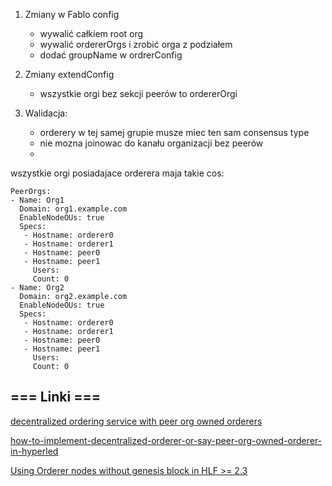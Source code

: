 1. Zmiany w Fablo config
    - wywalić całkiem root org
    - wywalić ordererOrgs i zrobić orga z podziałem
    - dodać groupName w ordrerConfig

2. Zmiany extendConfig  
   - wszystkie orgi bez sekcji peerów to ordererOrgi

3. Walidacja:
   - orderery w tej samej grupie musze miec ten sam consensus type
   - nie mozna joinowac do kanału organizacji bez peerów
   - 

wszystkie orgi posiadajace orderera maja takie cos:
```
PeerOrgs:
- Name: Org1
  Domain: org1.example.com
  EnableNodeOUs: true
  Specs:
   - Hostname: orderer0
   - Hostname: orderer1
   - Hostname: peer0
   - Hostname: peer1
     Users:
     Count: 0
- Name: Org2
  Domain: org2.example.com
  EnableNodeOUs: true
  Specs:
   - Hostname: orderer0
   - Hostname: orderer1
   - Hostname: peer0
   - Hostname: peer1
     Users:
     Count: 0
```     


## === Linki ===

[decentralized ordering service with peer org owned orderers](https://kctheservant.medium.com/decentralized-ordering-service-with-peer-org-owned-orderers-d0939ea026f6)

[how-to-implement-decentralized-orderer-or-say-peer-org-owned-orderer-in-hyperled](https://stackoverflow.com/questions/66811077/how-to-implement-decentralized-orderer-or-say-peer-org-owned-orderer-in-hyperled)

[Using Orderer nodes without genesis block in HLF >= 2.3](https://hyperledger-fabric.readthedocs.io/en/release-2.3/create_channel/create_channel_participation.html)
